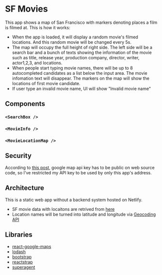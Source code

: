 # SF Movies

This app shows a map of San Francisco with markers denoting places a film is filmed at. This is how it works:

- When the app is loaded, it will display a random movie's filmed locations. And this random movie will be changed every 5s.
- The map will occupy the full height of right side. The left side will be a search bar and a bunch of texts showing the information of the movie such as title, release year, production company, director, writer, actor1,2,3, and locations.
- When people start typing movie names, there will be up to 8 autocompleted candidates as a list below the input area. The movie infomation text will disappear. The markers on the map will show the locations of first movie candidate.
- If user type an invalid movie name, UI will show "Invalid movie name"

## Components

### `<SearchBox />`

### `<MovieInfo />`

### `<MovieLocationMap />`

## Security

According to [this post](https://stackoverflow.com/a/39625963/2599541), google map api key has to be public on web source code, so I've restricted my API key to be used by only this app's address.

## Architecture

This is a static web app without a backend system hosted on Netlify.

- SF movie data with locaitons are retrived from [here](https://data.sfgov.org/resource/wwmu-gmzc.json)
- Location names will be turned into latitude and longitude via [Geocoding API](https://developers.google.com/maps/documentation/geocoding/intro)

## Libraries

- [react-google-maps](https://tomchentw.github.io/react-google-maps/#introduction)
- [lodash](https://lodash.com/docs/4.17.4)
- [bootstrap](https://getbootstrap.com/)
- [reactstrap](https://reactstrap.github.io/)
- [superagent](https://github.com/visionmedia/superagent)
